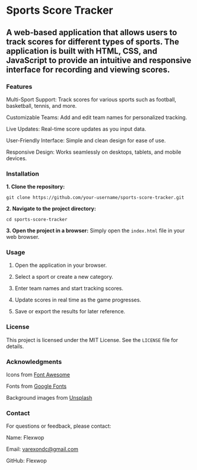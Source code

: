 # Sports Score Tracker

## A web-based application that allows users to track scores for different types of sports. The application is built with HTML, CSS, and JavaScript to provide an intuitive and responsive interface for recording and viewing scores.

### Features

Multi-Sport Support: Track scores for various sports such as football, basketball, tennis, and more.

Customizable Teams: Add and edit team names for personalized tracking.

Live Updates: Real-time score updates as you input data.

User-Friendly Interface: Simple and clean design for ease of use.

Responsive Design: Works seamlessly on desktops, tablets, and mobile devices.

### Installation

**1. Clone the repository:**

  `git clone https://github.com/your-username/sports-score-tracker.git
`

**2. Navigate to the project directory:**

  `cd sports-score-tracker
`

**3. Open the project in a browser:**
Simply open the `index.html` file in your web browser.

### Usage

1. Open the application in your browser.

2. Select a sport or create a new category.

3. Enter team names and start tracking scores.

4. Update scores in real time as the game progresses.

5. Save or export the results for later reference.

### License

This project is licensed under the MIT License. See the `LICENSE` file for details.

### Acknowledgments

Icons from [Font Awesome](https://fontawesome.com)

Fonts from [Google Fonts](https://fonts.google.com)

Background images from [Unsplash](https://unsplash.com/de)

### Contact

For questions or feedback, please contact:

Name: Flexwop

Email: varexondc@gmail.com

GitHub: Flexwop
